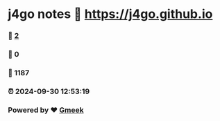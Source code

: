 # j4go notes :link: https://j4go.github.io 
### :page_facing_up: [2](https://j4go.github.io/tag.html) 
### :speech_balloon: 0 
### :hibiscus: 1187 
### :alarm_clock: 2024-09-30 12:53:19 
### Powered by :heart: [Gmeek](https://github.com/Meekdai/Gmeek)
